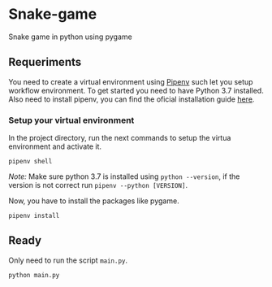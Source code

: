 # Snake-game
Snake game in python using pygame

## Requeriments
You need to create a virtual environment using [Pipenv](https://pipenv-fork.readthedocs.io/en/latest/) such let you setup workflow environment. 
To get started you need to have Python 3.7 installed. Also need to install pipenv, you can find the oficial installation guide [here](https://pipenv-fork.readthedocs.io/en/latest/#install-pipenv-today).

### Setup your virtual environment 
In the project directory, run the next commands to setup the virtua environment and activate it.
```
pipenv shell 
```
*Note:* Make sure python 3.7 is installed using `python --version`, if the version is not correct run `pipenv --python [VERSION]`.

Now, you have to install the packages like pygame.
```
pipenv install 
```
## Ready
Only need to run the script `main.py`.
```
python main.py
```
